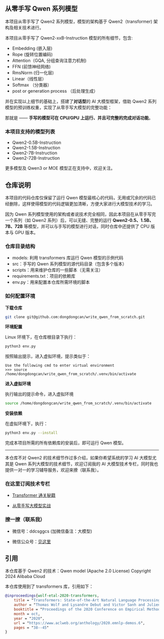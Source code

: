 ## 从零手写 Qwen 系列模型

本项目从零手写了 Qwen2 系列模型，模型的架构基于 Qwen2（transformer) 架构及相关技术进行。

本项目从零手写了 Qwen2-xxB-Instruction 模型的所有细节，包含:

- Embedding (嵌入层)
- Rope (旋转位置编码)
- Attention（GQA, 分组查询注意力机制)
- FFN (前馈神经网络)
- RmsNorm (归一化层)
- Linear（线性层）
- Softmax （分类器）
- post or generation process （后处理生成）

并在实现以上细节的基础上，搭建了**对话型**的 AI 大模型框架，借助 Qwen2 系列模型的预训练权重，实现了从零手写大模型的完整功能：

那就是 —— **手写的模型可在 CPU/GPU 上运行、并且可完整的完成对话功能**。

### 本项目支持的模型列表

- Qwen2-0.5B-Instruction
- Qwen2-1.5B-Instruction
- Qwen2-7B-Instruction
- Qwen2-72B-Instruction

更多模型及 Qwen3 or MOE 模型正在支持中，欢迎关注。

## 仓库说明

本项目的代码仓库仅保留了运行 Qwen 模型最核心的代码，无用或冗余的代码已经删除，这样使得模型的代码逻辑更加清晰，方便大家进行大模型技术的学习。

因为 Qwen 系列模型使用的架构或者说技术完全相同，因此本项目在从零手写完一个系列（如 Qwen2 系列）后，可以无缝、完整的运行 **Qwen2-0.5、1.5B、7B、72B** 等模型，并可以与手写的模型进行对话，同时仓库中还提供了 CPU 版本与 GPU 版本。

### 仓库目录结构

- models: 利用 transformers 库运行 Qwen 模型的示例代码
- src：手写的 Qwen 系列模型的源代码目录（包含多个版本） 
- scripts：用来维护仓库的一些脚本（无需关注）
- requirements.txt：项目的依赖库
- env.py：用来配置本仓库所需环境的脚本

### 如何配置环境

**下载仓库**
```bash
git clone git@github.com:dongdongcan/write_qwen_from_scratch.git
```

**环境配置**

Linux 环境下，在仓库根目录下执行：

```bash
python3 env.py
```
按照输出提示，进入虚拟环境，提示类似于：

```shell
Use the following cmd to enter virtual environment
>>> source /home/dongdongcan/write_qwen_from_scratch/.venv/bin/activate
```

**进入虚拟环境**

执行输出的提示命令，进入虚拟环境

```bash
source /home/dongdongcan/write_qwen_from_scratch/.venv/bin/activate
```

**安装依赖**

在虚拟环境下，执行：

```bash
python3 env.py --install
```
完成本项目所需的所有依赖库的安装后，即可运行 Qwen 模型。

---

本仓库不对 Qwen2 的技术细节作过多介绍，如果你希望系统的学习 AI 大模型尤其是 Qwen 系列大模型的技术细节，欢迎订阅我的 AI 大模型技术专栏，同时我也提供一对一的学习辅导服务，欢迎来撩（联系我）。

### 在这里订阅技术专栏

- [Transformer 通关秘籍](https://www.yuque.com/yuqueyonghupftxbc/ai100/wvyi8axax45piuxq)

- [从零手写大模型实战](https://www.yuque.com/yuqueyonghupftxbc/ai100/lc1bna1l1dl2zp39)

### 撩一撩（联系我）

- 微信号：ddcsggcs (加微信备注：大模型)

- 微信公众号：[见这里](https://mp.weixin.qq.com/s/lKwSvfpMt7iNqa83_HlQug)

## 引用

本仓库基于 Qwen2 的技术：Qwen model (Apache 2.0 License) Copyright 2024 Alibaba Cloud

本仓库使用到了 transformers 库，引用如下：

```bibtex
@inproceedings{wolf-etal-2020-transformers,
    title = "Transformers: State-of-the-Art Natural Language Processing",
    author = "Thomas Wolf and Lysandre Debut and Victor Sanh and Julien Chaumond and Clement Delangue and Anthony Moi and Pierric Cistac and Tim Rault and Rémi Louf and Morgan Funtowicz and Joe Davison and Sam Shleifer and Patrick von Platen and Clara Ma and Yacine Jernite and Julien Plu and Canwen Xu and Teven Le Scao and Sylvain Gugger and Mariama Drame and Quentin Lhoest and Alexander M. Rush",
    booktitle = "Proceedings of the 2020 Conference on Empirical Methods in Natural Language Processing: System Demonstrations",
    month = oct,
    year = "2020",
    url = "https://www.aclweb.org/anthology/2020.emnlp-demos.6",
    pages = "38--45"
}
```
